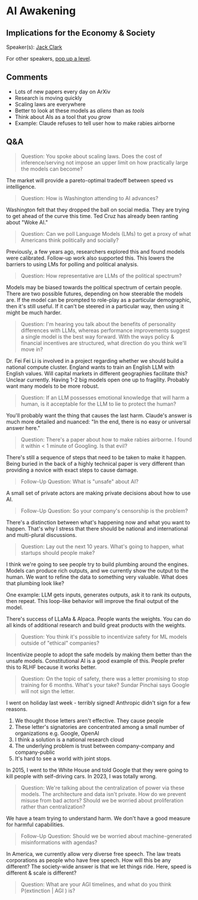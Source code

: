 # AI Awakening
## Implications for the Economy & Society

Speaker(s): [Jack Clark](https://jack-clark.net/about/)

For other speakers, [pop up a level](../ai_awakening.html).

## Comments

- Lots of new papers every day on ArXiv
- Research is moving quickly
- Scaling laws are everywhere
- Better to look at these models as _aliens_ than as _tools_
- Think about AIs as a tool that you _grow_
- Example: Claude refuses to tell user how to make rabies airborne

## Q&A

> Question: You spoke about scaling laws. Does the cost of inference/serving not impose an upper limit on how practically large the models can become?

The market will provide a pareto-optimal tradeoff between speed vs intelligence.

> Question: How is Washington attending to AI advances? 

Washington felt that they dropped the ball on social media. They are trying to get ahead of the curve this time.
Ted Cruz has already been ranting about "Woke AI."

> Question: Can we poll Language Models (LMs) to get a proxy of what Americans think politically and socially?

Previously, a few years ago, researchers explored this and found models were calibrated. Follow-up work also supported
this. This lowers the barriers to using LMs for polling and political analysis.

> Question: How representative are LLMs of the political spectrum?

Models may be biased towards the political spectrum of certain people. There are two possible futures,
depending on how steerable the models are. If the model can be prompted to role-play as a particular demographic,
then it's still useful. If it can't be steered in a particular way, then using it might be much harder.

> Question: I'm hearing you talk about the benefits of personality differences with LLMs, whereas performance
> improvements suggest a single model is the best way forward. With the ways policy & financial incentives are
> structured, what direction do you think we'll move in?

Dr. Fei Fei Li is involved in a project regarding whether we should build a national compute cluster.
England wants to train an English LLM with English values.
Will capital markets in different geographies facilitate this?
Unclear currently. Having 1-2 big models open one up to fragility. Probably want many models to be more robust.

> Question: If an LLM possesses emotional knowledge that will harm a human, is it acceptable for the LLM 
> to lie to protect the human?

You'll probably want the thing that causes the last harm. Claude's answer is much more detailed
and nuanced: "In the end, there is no easy or universal answer here."

> Question: There's a paper about how to make rabies airborne. I found it within < 1 minute of Googling. Is that evil?

There's still a sequence of steps that need to be taken to make it happen. Being buried in the back
of a highly technical paper is very different than providing a novice with exact steps to cause damage.

> Follow-Up Question: What is "unsafe" about AI?

A small set of private actors are making private decisions about how to use AI.

> Follow-Up Question: So your company's censorship is the problem?

There's a distinction between what's happening now and what you want to happen. That's why I stress
that there should be national and international and multi-plural discussions.

> Question: Lay out the next 10 years. What's going to happen, what startups should people make?

I think we're going to see people try to build plumbing around the engines. Models can produce rich
outputs, and we currently show the output to the human. We want to refine the data to something 
very valuable. What does that plumbing look like?

One example: LLM gets inputs, generates outputs, ask it to rank its outputs, then repeat. This
loop-like behavior will improve the final output of the model.

There's success of LLaMa & Alpaca. People wants the weights. You can do all kinds of additional research
and build great products with the weights.

> Question: You think it's possible to incentivize safety for ML models outside of "ethical" companies?

Incentivize people to adopt the safe models by making them better than the unsafe models.
Constitutional AI is a good example of this. People prefer this to RLHF because it works better.

> Question: On the topic of safety, there was a letter promising to stop training for 6 months. What's your take?
> Sundar Pinchai says Google will not sign the letter.

I went on holiday last week - terribly signed! Anthropic didn't sign for a few reasons.

1. We thought those letters aren't effective. They cause people 
2. These letter's signatories are concentrated among a small number of organizations e.g. Google, OpenAI
3. I think a solution is a national research cloud
4. The underlying problem is trust between company-company and company-public
5. It's hard to see a world with joint stops.

In 2015, I went to the White House and told Google that they were going to kill people with self-driving
cars. In 2023, I was totally wrong. 

> Question: We're talking about the centralization of power via these models. The architecture and data
> isn't private. How do we prevent misuse from bad actors? Should we be worried about proliferation
> rather than centralization?

We have a team trying to understand harm. We don't have a good measure for harmful capabilities.

> Follow-Up Question: Should we be worried about machine-generated misinformations with agendas?

In America, we currently allow very diverse free speech. The law treats corporations as people who have
free speech. How will this be any different? The society-wide answer is that we let things ride.
Here, speed is different & scale is different?

> Question: What are your AGI timelines, and what do you think P(extinction | AGI ) is?




